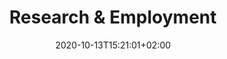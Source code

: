 ---
title: "Research & Employment"
description: "Doks comes with commands for common tasks."
lead: "Contact me for detailed information"
date: 2020-10-13T15:21:01+02:00
lastmod: 2020-10-13T15:21:01+02:00
draft: false
images: []
menu: 
  docs:
    parent: "prologue"
weight: 140
toc: true
---